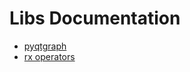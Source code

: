 

# Libs Documentation

- [pyqtgraph](https://pyqtgraph.readthedocs.io/en/latest/)
- [rx operators](https://rxpy.readthedocs.io/en/latest/operators.html)
